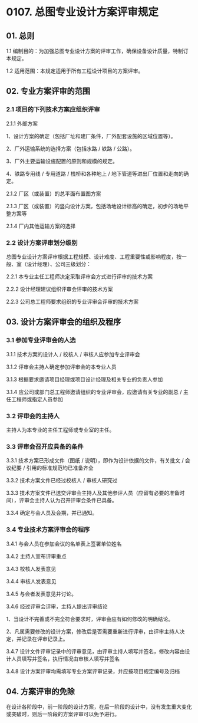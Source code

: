 # 0107. 总图专业设计方案评审规定

## 01. 总则

1.1 编制目的：为加强总图专业设计方案的评审工作，确保设备设计质量，特制订本规定。

1.2 适用范围：本规定适用于所有工程设计项目的方案评审。

## 02. 专业方案评审的范围

### 2.1 项目的下列技术方案应组织评审

2.1.1 外部方案

1、设计方案的确定（包括厂址和建厂条件，厂外配套设施的区域位置等）。

2、厂外运输系统的选择方案（包括水路 / 铁路 / 公路）。

3、厂外主要运输设施配置的原则和规模的规定。

4、铁路专用线 / 专用道路 / 栈桥和各种地上 / 地下管道等进出厂位置和走向的确定。

2.1.2 厂区（或装置）的总平面布置图方案

2.1.3 厂区（或装置）的竖向设计方案，包括场地设计标高的确定，初步的场地平整方案等

2.1.4 厂内其他运输方案的选择

### 2.2 设计方案评审划分级别

总图专业设计方案评审根据工程规模、设计难度、工程重要性或影响程度，按一般、室（设计经理）、公司三级划分：

2.2.1 本专业主任工程师决定采取评审会方式进行评审的技术方案

2.2.2 设计经理建议组织评审会评审的技术方案

2.2.3 公司总工程师要求组织的专业评审会评审的技术方案

## 03. 设计方案评审会的组织及程序

### 3.1 参加专业评审会的人选

3.1.1 技术方案的设计人 / 校核人 / 审核人应参加专业评审会

3.1.2 评审会主持人确定参加评审会的本专业人员

3.1.3 根据要求邀请项目经理或项目设计经理及相关专业的负责人参加 

3.1.4 应公司或部门总工程师邀请组织的专业评审会，应邀请有关专业的副总 / 主任工程师或指定人员参加

### 3.2 评审会的主持人

主持人为本专业的主任工程师或专业室的主任。

### 3.3 评审会召开应具备的条件

3.3.1 技术方案已形成文件（图纸 / 说明），即作为设计依据的文件，有关批文 / 会议纪要 / 引用的标准规范均已准备齐全

3.3.2 技术方案文件已经过校核人 / 审核人研究过

3.3.3 技术方案文件已送交评审会主持人及其他参评人员（应留有必要的准备时间），评审会主持人认为召开评审会条件已具备。

3.3.4 确定与会人员及会期，并已通知。

### 3.4 专业技术方案评审会的程序

3.4.1 与会人员在参加会议的名单表上签署单位姓名

3.4.2 主持人宣布评审重点

3.4.3 校核人发表意见

3.4.4 审核人发表意见

3.4.5 与会者发表意见并讨论。

3.4.6 经过评审会评审，主持人提出评审结论

1、当设计不完善或不完全符合要求时，评审会应有如何修改的明确结论。

2、凡属需要修改的设计方案，修改后是否需要重新进行评审，由评审主持人决定，并记录在评审记录上。

3.4.7 设计文件评审记录中的评审意见，由评审主持人填写并签名，修改内容由设计人员填写并签名，执行情况由审核人填写并签名

3.4.8 设计方案评审均需填写专业方案评审记录，并应按项目规定编号及归档

## 04. 方案评审的免除

在设计各阶段中，前一阶段的设计方案，在后一阶段的设计中，没有发生重大变化或突破时，则后一阶段的方案评审可以免予进行。